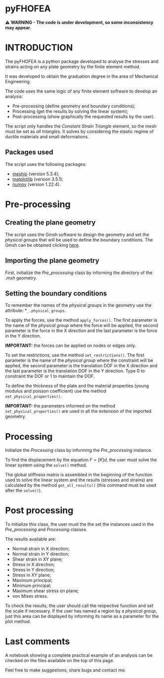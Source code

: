 # pyFHOFEA

⚠️ **WARNING - The code is under development, so some inconsistency may appear.**

# INTRODUCTION

The pyFHOFEA is a python package developed to analyse the stresses and strains acting on any plate geometry by the finite element method.

It was developed to obtain the graduation degree in the area of Mechanical Engineering.

The code uses the same logic of any finite element software to develop an analysis:
* Pre-processing (define geometry and boundary conditions);
* Processing (get the results by solving the linear system);
* Post-processing (show graphically the requested results by the user).

The script only handles the *Constant Strain Triangle* element, so the mesh must be set as *all triangles*. It solves by considering the elastic regime of ductile materials and small deformations.

## Packages used

The script uses the following packages:
* [meshio](https://github.com/nschloe/meshio) (version 5.3.4);
* [matplotlib](https://matplotlib.org/3.5.1/index.html) (version 3.5.1);
* [numpy](https://numpy.org/doc/) (version 1.22.4).


# Pre-processing

## Creating the plane geometry

The script uses the Gmsh software to design the geometry and set the *physical groups* that will be used to define the boundary conditions. The Gmsh can be obtained clicking [here](https://gmsh.info/).

## Importing the plane geometry

First, initialize the *Pre_processing* class by informing the directory of the *.msh* geometry.

## Setting the boundary conditions

To remember the names of the *physical groups* in the geometry use the attribute:
*```_.physical_groups```.

To apply the forces, use the method ```apply_forces()```. The first parameter is the name of the *physical group* where the force will be applied, the second parameter is the force in the X direction and the last parameter is the force in the Y direction.

**IMPORTANT:** the forces can be applied on nodes or edges only.

To set the restrictions, use the method ```set_restrictions()```. The first parameter is the name of the *physical group* where the constraint will be applied, the second parameter is the translation DOF in the X direction and the last parameter is the translation DOF in the Y direction. Type 0 to constraint the DOF or 1 to maintain the DOF.
 
To define the thickness of the plate and the material properties (young modulus and poisson coefficient) use the method ```set_physical_properties()```.

**IMPORTANT:** the parameters informed on the method ```set_physical_properties()``` are used in all the extension of the imported geometry.

# Processing

Initialize the *Processing* class by informing the *Pre_processing* instance.

To find the displacement by the equation ${F} = [K]{d}$, the user must solve the linear system using the ```solve()``` method.

The global stiffness matrix is assembled in the beginning of the function used to solve the linear system and the results (stresses and strains) are calculated by the method ```get_all_results()``` (this command must be used after the ```solve()```).

# Post processing

To initialize this class, the user must the the set the instances used in the *Pre_processing* and *Processing* classes.

The results available are:
* Normal strain in X direction;
* Normal strain in Y direction;
* Shear strain in XY plane;
* Stress in X direction;
* Stress in Y direction;
* Stress in XY plane;
* Maximum principal;
* Minimum principal;
* Maximum shear stress on plane;
* von Mises stress.

To check the results, the user should call the respective function and set the scale if necessary.
If the user has named a region by a *physical group*, just this area can be displayed by informing its name as a parameter for the plot method.

# Last comments

A notebook showing a complete practical example of an analysis can be checked on the files available on the top of this page.

Feel free to make suggestions, share bugs and contact me.
